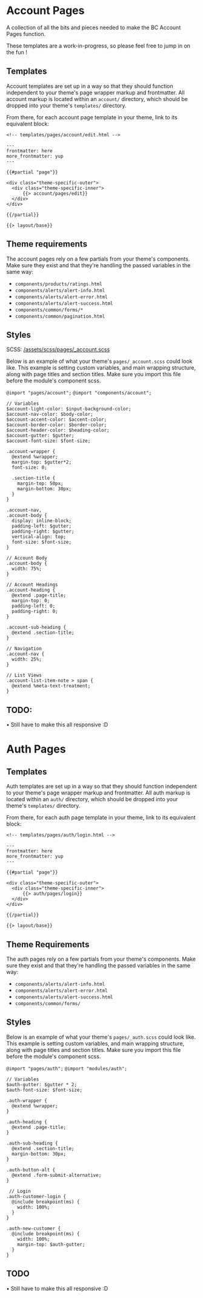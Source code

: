 # Account Pages

A collection of all the bits and pieces needed to make the BC Account Pages function.

These templates are a work-in-progress, so please feel free to jump in on the fun !


## Templates

Account templates are set up in a way so that they should function independent to your theme's page wrapper markup and frontmatter. All account markup is located within an `account/` directory, which should be dropped into your theme's `templates/` directory. 

From there, for each account page template in your theme, link to its equivalent block:

```
<!-- templates/pages/account/edit.html -->

---
frontmatter: here
more_frontmatter: yup
---

{{#partial "page"}}

<div class="theme-specific-outer">
  <div class="theme-specific-inner">
      {{> account/pages/edit}}
  </div>
</div>

{{/partial}}

{{> layout/base}}

```

## Theme requirements
The account pages rely on a few partials from your theme's components. Make sure they exist and that they're handling the passed variables in the same way:

- `components/products/ratings.html`
- `components/alerts/alert-info.html`
- `components/alerts/alert-error.html`
- `components/alerts/alert-success.html`
- `components/common/forms/*`
- `components/common/pagination.html`

## Styles

SCSS: [/assets/scss/pages/_account.scss](/assets/scss/pages/_account.scss)

Below is an example of what your theme's `pages/_account.scss` could look like. This example is setting custom variables, and main wrapping structure, along with page titles and section titles. Make sure you import this file before the module's component scss.

`@import "pages/account";`
`@import "components/account";`

```
// Variables
$account-light-color: $input-background-color;
$account-nav-color: $body-color;
$account-accent-color: $accent-color;
$account-border-color: $border-color;
$account-header-color: $heading-color;
$account-gutter: $gutter;
$account-font-size: $font-size;

.account-wrapper {
  @extend %wrapper;
  margin-top: $gutter*2;
  font-size: 0;

  .section-title {
    margin-top: 50px;
    margin-bottom: 30px;
  }
}

.account-nav,
.account-body {
  display: inline-block;
  padding-left: $gutter;
  padding-right: $gutter;
  vertical-align: top;
  font-size: $font-size;
}

// Account Body
.account-body {
  width: 75%;
}

// Account Headings
.account-heading {
  @extend .page-title;
  margin-top: 0;
  padding-left: 0;
  padding-right: 0;
}

.account-sub-heading {
  @extend .section-title;
}

// Navigation
.account-nav {
  width: 25%;
}

// List Views
.account-list-item-note > span {
  @extend %meta-text-treatment;
}
```

## TODO:

• Still have to make this all responsive :D


# Auth Pages

## Templates

Auth templates are set up in a way so that they should function independent to your theme's page wrapper markup and frontmatter. All auth markup is located within an `auth/` directory, which should be dropped into your theme's `templates/` directory. 

From there, for each auth page template in your theme, link to its equivalent block:

```
<!-- templates/pages/auth/login.html -->

---
frontmatter: here
more_frontmatter: yup
---

{{#partial "page"}}

<div class="theme-specific-outer">
  <div class="theme-specific-inner">
      {{> auth/pages/login}}
  </div>
</div>

{{/partial}}

{{> layout/base}}

```


## Theme Requirements

The auth pages rely on a few partials from your theme's components. Make sure they exist and that they're handling the passed variables in the same way:

- `components/alerts/alert-info.html`
- `components/alerts/alert-error.html`
- `components/alerts/alert-success.html`
- `components/common/forms/`


## Styles

Below is an example of what your theme's `pages/_auth.scss` could look like. This example is setting custom variables, and main wrapping structure, along with page titles and section titles. Make sure you import this file before the module's component scss.

`@import "pages/auth";`
`@import "modules/auth";`

```
// Variables
$auth-gutter: $gutter * 2;
$auth-font-size: $font-size;

.auth-wrapper {
  @extend %wrapper;
}

.auth-heading {
  @extend .page-title;
}

.auth-sub-heading {
  @extend .section-title;
  margin-bottom: 30px;
}

.auth-button-alt {
  @extend .form-submit-alternative;
}

 // Login
.auth-customer-login {
  @include breakpoint(ms) {
    width: 100%;
  }
}

.auth-new-customer {
  @include breakpoint(ms) {
    width: 100%;
    margin-top: $auth-gutter;
  }
}
```


## TODO

• Still have to make this all responsive :D

